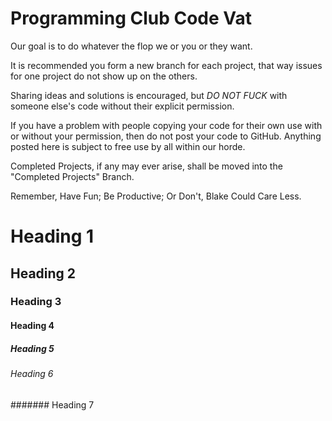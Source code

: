 # Programming Club Code Vat

Our goal is to do whatever the flop we or you or they want.

It is recommended you form a new branch for each project, that way issues for one project do not show up on the others.

Sharing ideas and solutions is encouraged, but _DO NOT FUCK_ with someone else's code without their explicit permission.

If you have a problem with people copying your code for their own use with or without your permission, then do not post your code to GitHub. Anything posted here is subject to free use by all within our horde.

Completed Projects, if any may ever arise, shall be moved into the "Completed Projects" Branch.


Remember, Have Fun; Be Productive; Or Don't, Blake Could Care Less.

# Heading 1
## Heading 2
### Heading 3
#### Heading 4
##### Heading 5
###### Heading 6
####### Heading 7
